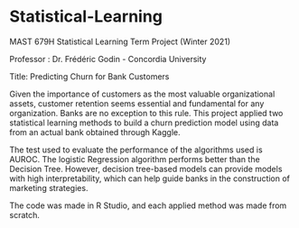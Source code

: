 # Statistical-Learning

MAST 679H Statistical Learning Term Project  (Winter 2021)

Professor : Dr. Frédéric Godin - Concordia University

Title: Predicting Churn for Bank Customers

Given the importance of customers as the most valuable organizational assets, customer retention seems essential and fundamental for any organization. Banks are
no exception to this rule. This project applied two statistical learning methods to build a churn prediction model using data from an actual bank obtained through Kaggle.

The test used to evaluate the performance of the algorithms used is AUROC. The logistic Regression algorithm performs better than the Decision Tree. 
However, decision tree-based models can provide models with high interpretability, which can help guide banks in the construction of marketing strategies.

The code was made in R Studio, and each applied method was made from scratch.
